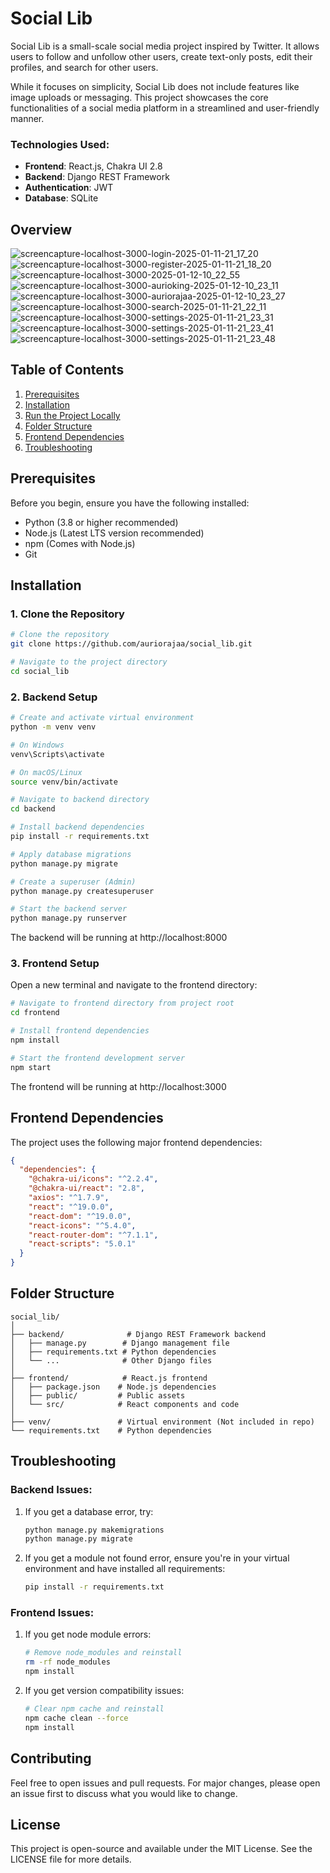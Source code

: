 # Social Lib

Social Lib is a small-scale social media project inspired by Twitter. It allows users to follow and unfollow other users, create text-only posts, edit their profiles, and search for other users.

While it focuses on simplicity, Social Lib does not include features like image uploads or messaging. This project showcases the core functionalities of a social media platform in a streamlined and user-friendly manner.

### Technologies Used:
- **Frontend**: React.js, Chakra UI 2.8
- **Backend**: Django REST Framework
- **Authentication**: JWT
- **Database**: SQLite

## Overview
![screencapture-localhost-3000-login-2025-01-11-21_17_20](https://github.com/user-attachments/assets/8d9abbc7-b2b0-4ca0-8f7c-9b70aa0f6a79)
![screencapture-localhost-3000-register-2025-01-11-21_18_20](https://github.com/user-attachments/assets/ec1eccdb-a6a6-48e5-9c24-95bc02d5f5b9)
![screencapture-localhost-3000-2025-01-12-10_22_55](https://github.com/user-attachments/assets/d70e89f7-dce4-4ee8-9473-e2921a1023b9)
![screencapture-localhost-3000-aurioking-2025-01-12-10_23_11](https://github.com/user-attachments/assets/baaae1d6-57b1-4022-a854-f53b04bf13e2)
![screencapture-localhost-3000-auriorajaa-2025-01-12-10_23_27](https://github.com/user-attachments/assets/4d027d63-ca2c-4afb-8d8d-2c0e0675acc1)
![screencapture-localhost-3000-search-2025-01-11-21_22_11](https://github.com/user-attachments/assets/f396a94e-0a49-4c49-9e72-dfb06dab355c)
![screencapture-localhost-3000-settings-2025-01-11-21_23_31](https://github.com/user-attachments/assets/c5ae6beb-970a-4bd4-9e12-08a69216332c)
![screencapture-localhost-3000-settings-2025-01-11-21_23_41](https://github.com/user-attachments/assets/7b6162d4-06c3-4098-980b-22c210a36ad8)
![screencapture-localhost-3000-settings-2025-01-11-21_23_48](https://github.com/user-attachments/assets/5054855a-ffed-46df-b096-07135ed1a659)

## Table of Contents
1. [Prerequisites](#prerequisites)
2. [Installation](#installation)
3. [Run the Project Locally](#run-the-project-locally)
4. [Folder Structure](#folder-structure)
5. [Frontend Dependencies](#frontend-dependencies)
6. [Troubleshooting](#troubleshooting)

## Prerequisites

Before you begin, ensure you have the following installed:
- Python (3.8 or higher recommended)
- Node.js (Latest LTS version recommended)
- npm (Comes with Node.js)
- Git

## Installation

### 1. Clone the Repository

```bash
# Clone the repository
git clone https://github.com/auriorajaa/social_lib.git

# Navigate to the project directory
cd social_lib
```

### 2. Backend Setup

```bash
# Create and activate virtual environment
python -m venv venv

# On Windows
venv\Scripts\activate

# On macOS/Linux
source venv/bin/activate

# Navigate to backend directory
cd backend

# Install backend dependencies
pip install -r requirements.txt

# Apply database migrations
python manage.py migrate

# Create a superuser (Admin)
python manage.py createsuperuser

# Start the backend server
python manage.py runserver
```

The backend will be running at http://localhost:8000

### 3. Frontend Setup

Open a new terminal and navigate to the frontend directory:

```bash
# Navigate to frontend directory from project root
cd frontend

# Install frontend dependencies
npm install

# Start the frontend development server
npm start
```

The frontend will be running at http://localhost:3000

## Frontend Dependencies

The project uses the following major frontend dependencies:
```json
{
  "dependencies": {
    "@chakra-ui/icons": "^2.2.4",
    "@chakra-ui/react": "2.8",
    "axios": "^1.7.9",
    "react": "^19.0.0",
    "react-dom": "^19.0.0",
    "react-icons": "^5.4.0",
    "react-router-dom": "^7.1.1",
    "react-scripts": "5.0.1"
  }
}
```

## Folder Structure

```
social_lib/
│
├── backend/              # Django REST Framework backend
│   ├── manage.py        # Django management file
│   ├── requirements.txt # Python dependencies
│   └── ...              # Other Django files
│
├── frontend/            # React.js frontend
│   ├── package.json    # Node.js dependencies
│   ├── public/         # Public assets
│   └── src/            # React components and code
│
├── venv/               # Virtual environment (Not included in repo)
└── requirements.txt    # Python dependencies
```

## Troubleshooting

### Backend Issues:
1. If you get a database error, try:
   ```bash
   python manage.py makemigrations
   python manage.py migrate
   ```

2. If you get a module not found error, ensure you're in your virtual environment and have installed all requirements:
   ```bash
   pip install -r requirements.txt
   ```

### Frontend Issues:
1. If you get node module errors:
   ```bash
   # Remove node_modules and reinstall
   rm -rf node_modules
   npm install
   ```

2. If you get version compatibility issues:
   ```bash
   # Clear npm cache and reinstall
   npm cache clean --force
   npm install
   ```

## Contributing

Feel free to open issues and pull requests. For major changes, please open an issue first to discuss what you would like to change.

## License

This project is open-source and available under the MIT License. See the LICENSE file for more details.
